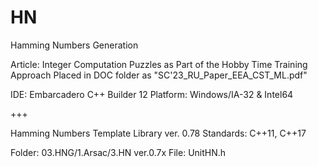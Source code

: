 # HN
 Hamming Numbers Generation

 Article: Integer Computation Puzzles as Part of the Hobby Time Training Approach
 Placed in DOC folder as "SC'23_RU_Paper_EEA_CST_ML.pdf"

 IDE: Embarcadero C++ Builder 12
 Platform: Windows/IA-32 & Intel64

 +++

 Hamming Numbers Template Library ver. 0.78
 Standards: C++11, C++17

 Folder: 03.HNG/1.Arsac/3.HN ver.0.7x
 File: UnitHN.h
